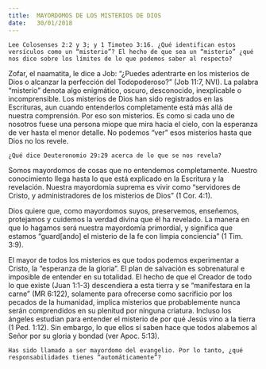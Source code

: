 ```yaml
---
title:  MAYORDOMOS DE LOS MISTERIOS DE DIOS
date:   30/01/2018
---
```


`Lee Colosenses 2:2 y 3; y 1 Timoteo 3:16. ¿Qué identifican estos versículos como un “misterio”? El hecho de que sea un “misterio” ¿qué nos dice sobre los límites de lo que podemos saber al respecto?`

Zofar, el naamatita, le dice a Job: “¿Puedes adentrarte en los misterios de Dios o alcanzar la perfección del Todopoderoso?” (Job 11:7, NVI). La palabra “misterio” denota algo enigmático, oscuro, desconocido, inexplicable o incomprensible. Los misterios de Dios han sido registrados en las Escrituras, aun cuando entenderlos completamente está más allá de nuestra comprensión. Por eso son misterios. Es como si cada uno de nosotros fuese una persona miope que mira hacia el cielo, con la esperanza de ver hasta el menor detalle. No podemos “ver” esos misterios hasta que Dios no los revele. 

`¿Qué dice Deuteronomio 29:29 acerca de lo que se nos revela?`

Somos mayordomos de cosas que no entendemos completamente. Nuestro conocimiento llega hasta lo que está explicado en la Escritura y la revelación. Nuestra mayordomía suprema es vivir como “servidores de Cristo, y administradores de los misterios de Dios” (1 Cor. 4:1). 

Dios quiere que, como mayordomos suyos, preservemos, enseñemos, protejamos y cuidemos la verdad divina que él ha revelado. La manera en que lo hagamos será nuestra mayordomía primordial, y significa que estamos “guard[ando] el misterio de la fe con limpia conciencia” (1 Tim. 3:9). 

El mayor de todos los misterios es que todos podemos experimentar a Cristo, la “esperanza de la gloria”. El plan de salvación es sobrenatural e imposible de entender en su totalidad. El hecho de que el Creador de todo lo que existe (Juan 1:1-3) descendiera a esta tierra y se “manifestara en la carne” (MR 6:122), solamente para ofrecerse como sacrificio por los pecados de la humanidad, implica misterios que probablemente nunca serán comprendidos en su plenitud por ninguna criatura. Incluso los ángeles estudian para entender el misterio de por qué Jesús vino a la tierra (1 Ped. 1:12). Sin embargo, lo que ellos sí saben hace que todos alabemos al Señor por su gloria y bondad (ver Apoc. 5:13). 

`Has sido llamado a ser mayordomo del evangelio. Por lo tanto, ¿qué responsabilidades tienes “automáticamente”?`